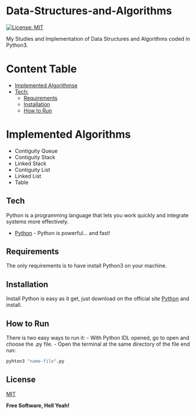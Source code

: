 # Data-Structures-and-Algorithms
[![License: MIT](https://img.shields.io/badge/License-MIT-green.svg)](https://opensource.org/licenses/MIT)

My Studies and Implementation of Data Structures and Algorithms coded in Python3.

Content Table
=================

   * [Implemented Algorithmse](#implemented-algorithmse)
   * [Tech:](#tech)
        * [Requirements](#requirements)
        * [Installation](#installation)
        * [How to Run](#how-to-run)


Implemented Algorithms
=================

- Contiguity Queue
- Contiguity Stack
- Linked Stack
- Contiguity List
- Linked List
- Table

## Tech
Python is a programming language that lets you work quickly and integrate systems more effectively. 
- [Python] - Python is powerful... and fast!

## Requirements
The only requirements is to have install Python3 on your machine.

## Installation
Install Python is easy as it get, just download on the official site [Python] and install.

## How to Run
There is two easy ways to run it:
    - With Python IDL opened, go to open and choose the .py file.
    - Open the terminal at the same directory of the file end run:
```sh
pyhton3 "name-file".py
```

## License

[MIT]

**Free Software, Hell Yeah!**

   
   [Python]: <https://www.python.org/>
[MIT]: <https://opensource.org/licenses/MIT>

  
